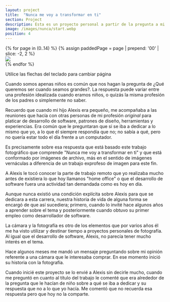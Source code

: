 ```yaml
---
layout: project
title:  "Nunca me voy a transformar en ti"
section: Project
description: Esta es un proyecto personal a partir de la pregunta a mi hijo ¿Qué quieres ser cuando seas grande? y su respuesta que a algo diferente a lo que yo me deicaba, desarrollo de software. Hoy Alexis es desarrollador de software y comenzó con su interés por la fotografía.
image: /images/nunca/start.webp
position: 4
---
```


<div class="bg-white whitespace-nowrap overflow-hidden relative mt-12 border rounded" data-controller="book">
  <div class="transition duration-500 ease-in flex flex-nowrap flex-row justify-between" data-book-target="wrapper">
    {% for page in (0..14) %}
      {% assign paddedPage = page | prepend: '00' | slice: -2, 2 %}
      <div class="w-full h-60 inline-block shrink-0 md:h-96 lg:h-[31rem] xl:h-[37rem] bg-gray-100 book-page" data-book-target="page">
        <img src="{{ "/images/nunca/" | append: paddedPage | append: ".webp" }}" loading="lazy" class="block max-h-full mx-auto cursor-pointer" />
      </div>
    {% endfor %}
  </div>
  <div class="absolute bottom-2 md:bottom-6 left-[43%] md:left-1/2 text-sm z-10 p-2 bg-gray-300/50 rounded text-white" data-book-target="paginator"></div>
</div>
<p class="font-sans text-xs font-semibold text-center text-gray-600 mt-4">Utilice las flechas del teclado para cambiar página<p>

<div class="prose lg:prose-xl mx-auto mt-12">
  <p>Cuando somos apenas niños es común que nos hagan la pregunta de ¿Qué queremos ser cuando seamos grandes?. La respuesta puede variar entre una profesión idealizada cuando eramos niños, o quizás la misma profesión de los padres o simplemente no saber.</p>
  <p>Recuerdo que cuando mi hijo Alexis era pequeño, me acompañaba a las reuniones que hacía con otras personas de mi profesión <i>original</i> para platicar de desarrollo de software, patrones de diseño, herramientas y experiencias. Era común que le preguntaran que si se iba a dedicar a lo mismo que yo, a lo que él siempre respondía que no; no sabía a qué, pero no quería estar todo el día frente a un computador.</p>
  <p>Es precisamente sobre esa respuesta que está basado este trabajo fotográfico que comprende "Nunca me voy a transformar en ti" y que está conformado por imágenes de archivo, más en el sentido de imágenes vernáculas a diferencia de un trabajo exprofeso de imagen para este fin.</p>
  <p>A Alexis le tocó conocer la parte de trabajo remoto que yo realizaba mucho antes de existiera lo que hoy llamanos "home office" o que el desarrollo de software fuera una actividad tan demandada como es hoy en día.</p>
  <p>Aunque nunca existió una condición explícita sobre Alexis para que se dedicara a esta carrera, nuestra historia de vida de alguna forma se encargó de que así sucediera; primero, cuando lo invité hace algunos años a aprender sobre el tema y posteriormente cuando obtuvo su primer empleo como desarrollador de software.</p>
  <p>La cámara y la fotografía es otro de los elementos que por varios años él me ha visto utilizar y destinar tiempo a proyectos personales de fotografía. Al igual que el desarrollo de software, Alexis, no parecía tener mucho interés en el tema.</p>
  <p>Hace algunos meses me mandó un mensaje preguntando sobre mi opinión referente a una cámara que le interesaba comprar. En ese momento inició su historia con la fotografía.</p>
  <p>Cuando inicié este proyecto se lo envié a Alexis sin decirle mucho, cuando me preguntó en cuanto al título del trabajo le comenté que era alrededor de la pregunta que le hacían de niño sobre a qué se iba a dedicar y su respuesta que no a lo que yo hacía. Me comentó que no recuerda esa respuesta pero que  hoy no la comparte.</p>
</div>
